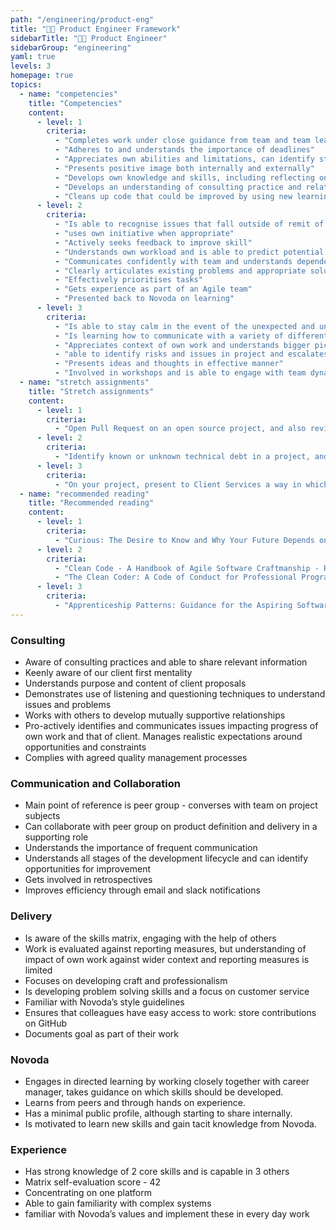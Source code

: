 ```yaml
---
path: "/engineering/product-eng"
title: "👩‍💻 Product Engineer Framework"
sidebarTitle: "👩‍💻 Product Engineer"
sidebarGroup: "engineering"
yaml: true
levels: 3
homepage: true
topics:
  - name: "competencies"
    title: "Competencies"
    content:
      - level: 1
        criteria:
          - "Completes work under close guidance from team and team lead (ie. Principal Engineer, Product Owner or Agilist)"
          - "Adheres to and understands the importance of deadlines"
          - "Appreciates own abilities and limitations, can identify strengths and weaknesses"
          - "Presents positive image both internally and externally"
          - "Develops own knowledge and skills, including reflecting on skills and experience, taking opportunities to improve and applying learning in the workplace"
          - "Develops an understanding of consulting practice and relationship between client and delivery team"
          - "Cleans up code that could be improved by using new learnings"
      - level: 2
        criteria:
          - "Is able to recognise issues that fall outside of remit of knowledge and seek guidance"
          - "uses own initiative when appropriate"
          - "Actively seeks feedback to improve skill"
          - "Understands own workload and is able to predict potential work that may arise within workflow pipeline"
          - "Communicates confidently with team and understands dependencies within team "
          - "Clearly articulates existing problems and appropriate solutions"
          - "Effectively prioritises tasks"
          - "Gets experience as part of an Agile team"
          - "Presented back to Novoda on learning"
      - level: 3
        criteria:
          - "Is able to stay calm in the event of the unexpected and under pressure" 
          - "Is learning how to communicate with a variety of different people and build rapport"
          - "Appreciates context of own work and understands bigger picture"
          - "able to identify risks and issues in project and escalates when appropriate"
          - "Presents ideas and thoughts in effective manner"
          - "Involved in workshops and is able to engage with team dynamics in order to solve a problem"     
  - name: "stretch assignments"
    title: "Stretch assignments"
    content:
      - level: 1
        criteria:
          - "Open Pull Request on an open source project, and also review two others"     
      - level: 2
        criteria:          
          - "Identify known or unknown technical debt in a project, and give a presentation on ways to reduce it"          
      - level: 3
        criteria:
          - "On your project, present to Client Services a way in which Engineering can help the client improve their product"   
  - name: "recommended reading"
    title: "Recommended reading"
    content:
      - level: 1
        criteria:
          - "Curious: The Desire to Know and Why Your Future Depends on It - Ian Leslie"
      - level: 2
        criteria:          
          - "Clean Code - A Handbook of Agile Software Craftmanship - Robert C Martin"
          - "The Clean Coder: A Code of Conduct for Professional Programmers - Robert C Martin"
      - level: 3
        criteria:
          - "Apprenticeship Patterns: Guidance for the Aspiring Software Craftsman - Dave Hoover"
---
```

### Consulting
- Aware of consulting practices and able to share relevant information
- Keenly aware of our client first mentality
- Understands purpose and content of client proposals 
- Demonstrates use of listening and questioning techniques to understand issues and problems
- Works with others to develop mutually supportive relationships
- Pro-actively identifies and communicates issues impacting progress of own work and that of client. Manages realistic expectations around opportunities and constraints
- Complies with agreed quality management processes

### Communication and Collaboration
- Main point of reference is peer group - converses with team on project subjects
- Can collaborate with peer group on product definition and delivery in a supporting role
- Understands the importance of frequent communication
- Understands all stages of the development lifecycle and can identify opportunities for improvement
- Gets involved in retrospectives
- Improves efficiency through email and slack notifications

### Delivery
- Is aware of the skills matrix, engaging with the help of others 
- Work is evaluated against reporting measures, but understanding of impact of own work against wider context and reporting measures is limited
- Focuses on developing craft and professionalism
- Is developing problem solving skills and a focus on customer service
- Familiar with Novoda’s style guidelines
- Ensures that colleagues have easy access to work: store contributions on GitHub
- Documents goal as part of their work

### Novoda
- Engages in directed learning by working closely together with career manager, takes guidance on which skills should be developed. 
- Learns from peers and through hands on experience.
- Has a minimal public profile, although starting to share internally.
- Is motivated to learn new skills and gain tacit knowledge from Novoda.

### Experience
- Has strong knowledge of 2 core skills and is capable in 3 others
- Matrix self-evaluation score - 42
- Concentrating on one platform
- Able to gain familiarity with complex systems
- familiar with Novoda’s values and implement these in every day work
